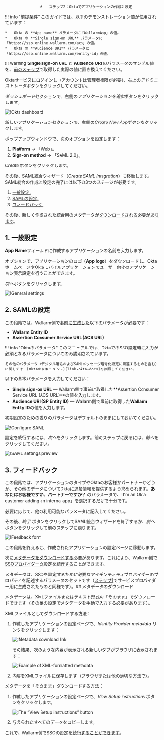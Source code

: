 					#   ステップ2：Oktaでアプリケーションの作成と設定

[img-dashboard]:            ../../../../images/admin-guides/configuration-guides/sso/okta/dashboard.png
[img-general]:              ../../../../images/admin-guides/configuration-guides/sso/okta/wizard-general.png  
[img-saml]:                 ../../../../images/admin-guides/configuration-guides/sso/okta/wizard-saml.png
[img-saml-preview]:         ../../../../images/admin-guides/configuration-guides/sso/okta/wizard-saml-preview.png
[img-feedback]:             ../../../../images/admin-guides/configuration-guides/sso/okta/wizard-feedback.png
[img-fetch-metadata-xml]:   ../../../../images/admin-guides/configuration-guides/sso/okta/fetch-metadata-xml.png
[img-xml-metadata]:         ../../../../images/admin-guides/configuration-guides/sso/okta/xml-metadata-example.png
[img-fetch-metadata-manually]:  ../../../../images/admin-guides/configuration-guides/sso/okta/fetch-metadata-manually.png

[doc-setup-sp]:             setup-sp.ja.md
[doc-metadata-transfer]:    metadata-transfer.ja.md

[link-okta-docs]:           https://help.okta.com/en/prod/Content/Topics/Apps/Apps_App_Integration_Wizard.htm

[anchor-general-settings]:  #1-general-settings
[anchor-configure-saml]:    #2-configure-saml
[anchor-feedback]:          #3-feedback
[anchor-fetch-metadata]:    #downloading-metadata  

!!! info "前提条件"
    このガイドでは、以下のデモンストレーション値が使用されています：
    
    *   Okta の **App name** パラメータに「WallarmApp」の値。
    *   Okta の **Single sign‑on URL** パラメータに「https://sso.online.wallarm.com/acs」の値。
    *   Okta の **Audience URI** パラメータに「https://sso.online.wallarm.com/entity-id」の値。

!!! warning
    **Single sign‑on URL** と **Audience URI** のパラメータのサンプル値を、[前のステップ][doc-setup-sp]で取得した実際の値に置き換えてください。

Oktaサービスにログインし（アカウントは管理者権限が必要）、右上の*アドミニストレータ*ボタンをクリックしてください。

*ダッシュボード*セクションで、右側の*アプリケーションを追加*ボタンをクリックします。

![!Okta dashboard][img-dashboard]

新しいアプリケーションセクションで、右側の*Create New App*ボタンをクリックします。

ポップアップウィンドウで、次のオプションを設定します：
1.  **Platform** → 「Web」。
2.  **Sign‑on method** → 「SAML 2.0」。

*Create* ボタンをクリックします。

その後、SAML統合ウィザード（*Create SAML Integration*）に移動します。SAML統合の作成と設定の完了には以下の3つのステージが必要です。
1.  [一般設定.][anchor-general-settings]
2.  [SAMLの設定.][anchor-configure-saml]
3.  [フィードバック.][anchor-feedback]

その後、新しく作成された統合用のメタデータが[ダウンロードされる必要があります][anchor-fetch-metadata]。


##  1.  一般設定

**App Name**フィールドに作成するアプリケーションの名前を入力します。

オプションで、アプリケーションのロゴ（**App logo**）をダウンロードし、OktaホームページやOktaモバイルアプリケーションでユーザー向けのアプリケーション表示設定を行うことができます。

*次へ*ボタンをクリックします。

![!General settings][img-general]


##  2.  SAMLの設定

この段階では、Wallarm側で[事前に生成した][doc-setup-sp]以下のパラメータが必要です：

*   **Wallarm Entity ID**
*   **Assertion Consumer Service URL (ACS URL)**

!!! info "Oktaのパラメータ"
    このマニュアルでは、OktaでのSSO設定時に入力が必須となるパラメータについてのみ説明されています。
    
    その他のパラメータ（デジタル署名およびSAMLメッセージ暗号化設定に関連するものを含む）に関しては、[Oktaのドキュメント][link-okta-docs]を参照してください。

以下の基本パラメータを入力してください：
*   **Single sign‑on URL** — Wallarm側で事前に取得した**Assertion Consumer Service URL (ACS URL)**の値を入力します。
*   **Audience URI (SP Entity ID)** — Wallarm側で事前に取得した**Wallarm Entity ID**の値を入力します。

初期設定のための残りのパラメータはデフォルトのままにしておいてください。

![!Configure SAML][img-saml]

設定を続行するには、*次へ*をクリックします。前のステップに戻るには、*前へ*をクリックしてください。

![!SAML settings preview][img-saml-preview]


##  3.  フィードバック

この段階では、アプリケーションのタイプやOktaのお客様かパートナーかどうか、その他のデータについてOktaに追加情報を提供するよう求められます。**あなたはお客様ですか、パートナーですか？** のパラメータで、「I'm an Okta customer adding an internal app」を選択するだけで十分です。

必要に応じて、他の利用可能なパラメータに記入してください。

その後、*終了* ボタンをクリックしてSAML統合ウィザードを終了するか、*前へ* ボタンをクリックして前のステップに戻ります。

![!Feedback form][img-feedback]

この段階を終えると、作成されたアプリケーションの設定ページに移動します。

次に[メタデータをダウンロードする][anchor-fetch-metadata]必要があります。これにより、Wallarm側で[SSOプロバイダーの設定を続行する][doc-metadata-transfer]ことができます。

メタデータは、SSOを設定するために必要なアイデンティティプロバイダーのプロパティを記述するパラメータのセットです（[ステップ1][doc-setup-sp]でサービスプロバイダー用に生成されたものと同様です）。## メタデータのダウンロード

メタデータは、XMLファイルまたはテキスト形式の「そのまま」でダウンロードできます（その後の設定でメタデータを手動で入力する必要があります）。

XMLファイルとしてダウンロードする方法：
1. 作成したアプリケーションの設定ページで、*Identity Provider metadata* リンクをクリックします：

    ![!Metadata download link][img-fetch-metadata-xml]
    
    その結果、次のような内容が表示される新しいタブがブラウザに表示されます：

    ![!Example of XML-formatted metadata][img-xml-metadata]
    
2. 内容をXMLファイルに保存します（ブラウザまたは他の適切な方法で）。

メタデータを「そのまま」ダウンロードする方法：
1. 作成したアプリケーションの設定ページで、*View Setup instructions* ボタンをクリックします。

    ![!The “View Setup instructions” button][img-fetch-metadata-manually]
    
2. 与えられたすべてのデータをコピーします。


これで、Wallarm側でSSOの設定を[続行することができます][doc-metadata-transfer]。
